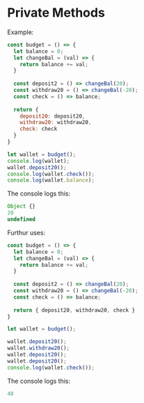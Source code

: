 # Private Methods

Example:

``` javascript
const budget = () => {
  let balance = 0;
  let changeBal = (val) => {
    return balance += val;
  }
  
  const deposit2 = () => changeBal(20);
  const withdraw20 = () => changeBal(-20);
  const check = () => balance;
  
  return {
    deposit20: deposit20,
    withdraw20: withdraw20,
    check: check
  }
}

let wallet = budget();
console.log(wallet);
wallet.deposit20();
console.log(wallet.check());
console.log(wallet.balance);
```

The console logs this:

``` javascript
Object {}
20
undefined
```

Furthur uses:

``` javascript
const budget = () => {
  let balance = 0;
  let changeBal = (val) => {
    return balance += val;
  }
  
  const deposit2 = () => changeBal(20);
  const withdraw20 = () => changeBal(-20);
  const check = () => balance;
  
  return { deposit20, withdraw20, check }
}

let wallet = budget();

wallet.deposit20();
wallet.withdraw20();
wallet.deposit20();
wallet.deposit20();
console.log(wallet.check());
```

The console logs this:

``` javascript
40
```

